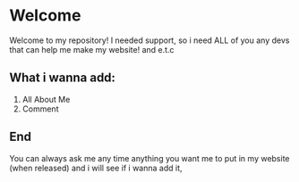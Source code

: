 # Welcome
Welcome to my repository! I needed support, so i need ALL of you any devs that can help me make my website! and e.t.c

## What i wanna add:
1. All About Me
2. Comment

## End
You can always ask me any time anything you want me to put in my website (when released) and i will see if i wanna add it,
